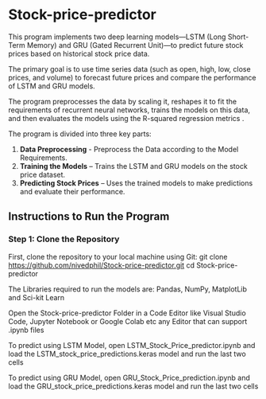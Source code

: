 # Stock-price-predictor

This program implements two deep learning models—LSTM (Long Short-Term Memory) and GRU (Gated Recurrent Unit)—to predict future stock prices based on historical stock price data.

The primary goal is to use time series data (such as open, high, low, close prices, and volume) to forecast future prices and compare the performance of LSTM and GRU models.

The program preprocesses the data by scaling it, reshapes it to fit the requirements of recurrent neural networks, trains the models on this data, and then evaluates the models using the R-squared regression metrics .

The program is divided into three key parts:
1. **Data Preprocessing** - Preprocess the Data according to the Model Requirements.
2. **Training the Models** – Trains the LSTM and GRU models on the stock price dataset.
3. **Predicting Stock Prices** – Uses the trained models to make predictions and evaluate their performance.

## Instructions to Run the Program

### Step 1: Clone the Repository
First, clone the repository to your local machine using Git:
  git clone https://github.com/nivedphil/Stock-price-predictor.git
  cd Stock-price-predictor

The Libraries required to run the models are: Pandas, NumPy, MatplotLib and Sci-kit Learn

Open the Stock-price-predictor Folder in a Code Editor like Visual Studio Code, Jupyter Notebook or Google Colab etc any Editor that can support .ipynb files

To predict using LSTM Model, open LSTM_Stock_Price_predictor.ipynb and load the LSTM_stock_price_predictions.keras model and run the last two cells

To predict using GRU Model, open GRU_Stock_Price_prediction.ipynb and load the GRU_stock_price_predictions.keras model and run the last two cells
